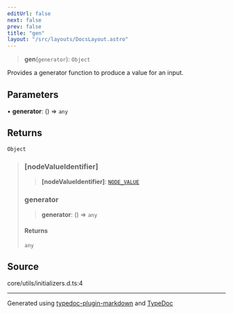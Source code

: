 ```yaml
---
editUrl: false
next: false
prev: false
title: "gen"
layout: "/src/layouts/DocsLayout.astro"
---
```


> **gen**(`generator`): `Object`

Provides a generator function to produce a value for an input.

## Parameters

• **generator**: () => `any`

## Returns

`Object`

> ### [nodeValueIdentifier]
>
> > **[nodeValueIdentifier]**: [`NODE_VALUE`](/api/enumerations/node_value/)
>
> ### generator
>
> > **generator**: () => `any`
>
> #### Returns
>
> `any`
>

## Source

core/utils/initializers.d.ts:4

***

Generated using [typedoc-plugin-markdown](https://www.npmjs.com/package/typedoc-plugin-markdown) and [TypeDoc](https://typedoc.org/)
